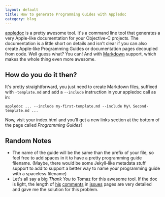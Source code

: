 ```yaml
---
layout: default
title: How to generate Programming Guides with Appledoc
category: blog
---
```


[appledoc][appledoc] is a pretty awesome tool. It's a command line tool that generates a very Apple-like documentation
for your Objective-C projects. The documentation is a little short on details and isn't clear if you can also create Apple-like
Programming Guides or documentation pages decoupled from code. Well guess what? You can! And with [Markdown][markdown] support, which makes the whole thing even more awesome.


## How do you do it then?

It's pretty straightforward, you just need to create Markdown files, suffixed with `-template.md` and add a `--include` instruction
in your appledoc call as in:

    appledoc ... --include my-first-template.md --include My\ Second-template.md ...

Now, visit your index.html and you'll get a new links section at the bottom of the page called *Programming Guides*!


## Random Notes

- The name of the guide will be the same than the prefix of your file, so feel free to add spaces in it to have a pretty programming guide filename. (Maybe, there would be some Jekyll-like metadata stuff support to add to support a better way to name your programming guide with a spaceless filename)
- Let's all say a big *Thank You* to Tomaz for this awesome tool. If the doc is light, the length of [his](https://github.com/tomaz/appledoc/issues/7) [comments](https://github.com/tomaz/appledoc/issues/66) in [issues](https://github.com/tomaz/appledoc/issues/74) pages are very detailed and gave me the solution for this problem.


[appledoc]: https://github.com/tomaz/appledoc
[markdown]: https://daringfireball.net/projects/markdown/
